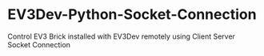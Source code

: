 # EV3Dev-Python-Socket-Connection
Control EV3 Brick installed with EV3Dev remotely using Client Server Socket Connection
